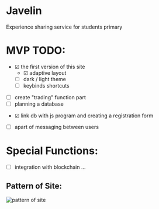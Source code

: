 # Javelin
Experience sharing service for students primary

# MVP TODO:
- ☑ the first version of this site 
	- ☑ adaptive layout
	- [ ] dark / light theme
	- [ ] keybinds shortcuts 
- [ ] create "trading" function part
- [ ] planning a database
- ☑ link db with js program and creating a registration form  
- [ ] apart of messaging between users

# Special Functions:
- [ ] integration with blockchain
...


## Pattern of Site:
![pattern of site](./.analysis-docs/site_appearance/site.jpg)

